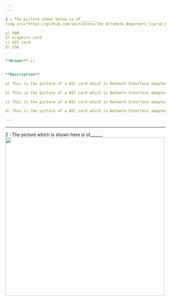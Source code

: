 ```yaml
---
---

1 : The picture shown below is of_______  
<img src="https://github.com/sourcelens/The_Ultimate_Beginners_Course_For_ComputerScience_Or_IT/blob/main/Questions/L_8_PartsOfAComputer/Images/NICcard.jpg" width="500"/>

a) RAM  
b) Graphics card  
c) NIC card  
d) SSD  


**Answer** c)


**Description**

a) This is the picture of a NIC card which is Network Interface adapter. It is actually a circuit board with a couple of chips.

b) This is the picture of a NIC card which is Network Interface adapter. It is actually a circuit board with a couple of chips.

c) This is the picture of a NIC card which is Network Interface adapter. It is actually a circuit board with a couple of chips.

d) This is the picture of a NIC card which is Network Interface adapter. It is actually a circuit board with a couple of chips.

---
```

---


2 : The picture which is shown here is of______  
<img src="" width="500"/>
